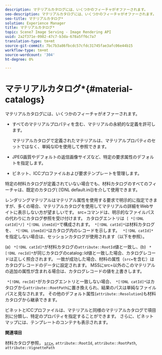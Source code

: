```yaml
---
description: マテリアルカタログには、いくつかのフィーチャがオファーされます。
seo-description: マテリアルカタログには、いくつかのフィーチャがオファーされます。
seo-title: マテリアルカタログ*
solution: Experience Manager
title: マテリアルカタログ*
topic: Scene7 Image Serving - Image Rendering API
uuid: 2a2f371e-0982-47c7-b3da-678a5ff6c7a7
translation-type: tm+mt
source-git-commit: 7bc7b3a86fbcdc57cfdc31745fae3afc06e44b15
workflow-type: tm+mt
source-wordcount: '304'
ht-degree: 0%

---
```



# マテリアルカタログ*{#material-catalogs}

マテリアルカタログには、いくつかのフィーチャがオファーされます。

* すべてのマテリアルプロパティを含む、マテリアルの永続的な定義を許可します。

   マテリアルカタログで定義されたマテリアルは、マテリアルプロパティのセットではなく、単純なIDを使用して参照できます。
* JPEG画質やデフォルトの返信画像サイズなど、特定の要求属性のデフォルトを指定します。
* ビネット、ICCプロファイルおよび要求テンプレートを管理します。

特定の材料カタログが定義されていない場合でも、材料カタログのすべてのフィーチャは、既定のカタログ( [!DNL default.ini])を介して使用できます。

レンダリングマテリアルはマテリアル属性を使用する要求で明示的に指定できますが、多くの場合、マテリアルカタログを使用してマテリアルの詳細をWebサイトに表示しない方が望ましいです。 src=コマンドは、明示的なファイルパスの代わりにカタログ参照を受け付けます。 カタログエントリは` [ *[!DNL catId]*/] *[!DNL itemId]*`で構成されます。` *[!DNL catId]*`は材料カタログを、` *[!DNL itemId]*`はカタログ内のレコードを示します。 ` *[!DNL catId]*`を指定しない場合は、セッションカタログが使用されます（以下を参照）。

(a) ` *[!DNL catId]*`が材料カタログの`attribute::RootId`値と一致し、(b) ` *[!DNL recId]*`が同じカタログのcatalog::Id値と一致した場合、カタログレコードは正しく照合されます。 一致が成功した場合、材料の属性（`src=`を含む）はカタログレコードのデータに設定されます。 MSSにsrc=以外のこのマテリアルの追加の属性が含まれる場合は、カタログレコードの値を上書きします。

` *[!DNL recId]*`がカタログエントリと一致しない場合、` *[!DNL catId]*`はカタログから`attribute::RootPath`に置き換えられ、結果のパスは単純なファイルパスと見なされます。 その他のデフォルト属性(`attribute::Resolution`)も材料カタログから継承できます。

ビネットとICCプロファイルは、マテリアルと同様のマテリアルカタログで項目別に分類し、特定のプロパティを指定することができます。 さらに、ビネットマップには、テンプレートのコンテナも表示されます。

**関連項目**

材料カタログ参照， [ `src=`](../../../../../../ir-api/http-protocol/image-rendering-api-ref/c-ir-http-protocol-ref/c-ir-http-protocol-command-reference/r-ir-src.md#reference-62c98abad22149d68d405ed6aaff8272), `attribute::RootId`, `attribute::RootPath`, `attribute::VignettePath`

